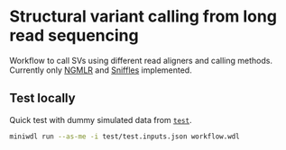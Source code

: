 # Structural variant calling from long read sequencing

Workflow to call SVs using different read aligners and calling methods. 
Currently only [NGMLR](https://github.com/philres/ngmlr) and [Sniffles](https://github.com/fritzsedlazeck/Sniffles) implemented.

## Test locally

Quick test with dummy simulated data from [`test`](test).

```sh
miniwdl run --as-me -i test/test.inputs.json workflow.wdl
```
